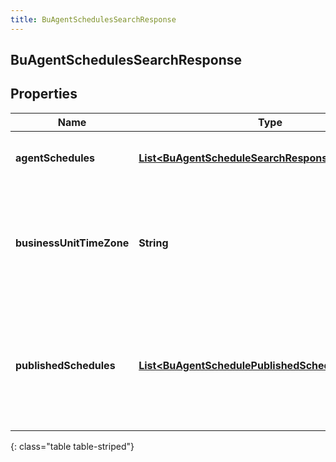 ```yaml
---
title: BuAgentSchedulesSearchResponse
---
```


## BuAgentSchedulesSearchResponse

## Properties

| Name                     | Type                                                                                                                           | Description                                                                                | Notes      |
| ------------------------ | ------------------------------------------------------------------------------------------------------------------------------ | ------------------------------------------------------------------------------------------ | ---------- |
| **agentSchedules**       | <!----><!---->[**List&lt;BuAgentScheduleSearchResponse&gt;**](BuAgentScheduleSearchResponse.md)<!---->                         | The requested agent schedules                                                              | [optional] |
| **businessUnitTimeZone** | <!----><!---->**String**<!---->                                                                                                | The time zone configured for the business unit to which this schedule applies              | [optional] |
| **publishedSchedules**   | <!----><!---->[**List&lt;BuAgentSchedulePublishedScheduleReference&gt;**](BuAgentSchedulePublishedScheduleReference.md)<!----> | References to all published week schedules overlapping the start/end date query parameters | [optional] |

{: class="table table-striped"}
